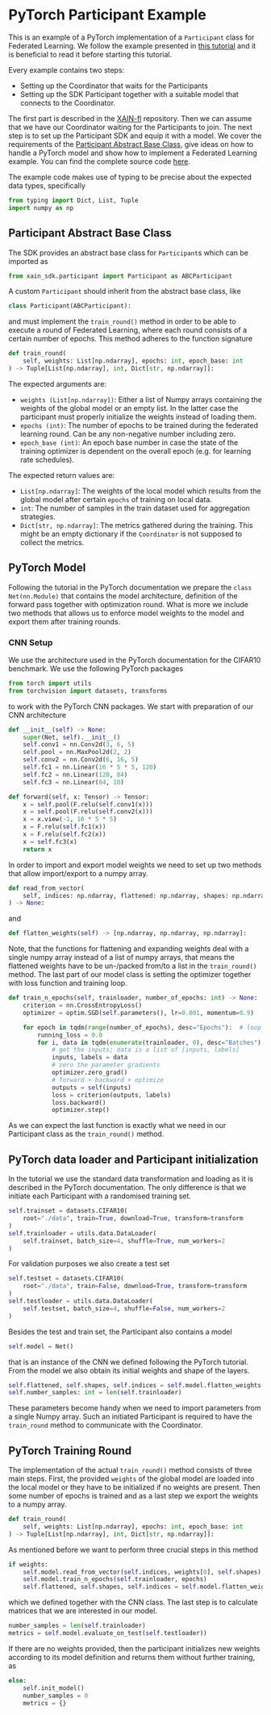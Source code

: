 # PyTorch Participant Example

This is an example of a PyTorch implementation of a `Participant` class for Federated Learning.
We follow the example presented in [this tutorial](https://pytorch.org/tutorials/beginner/blitz/cifar10_tutorial.html#sphx-glr-beginner-blitz-cifar10-tutorial-py) and it is beneficial to read it before starting this tutorial. 

Every example contains two steps:
- Setting up the Coordinator that waits for the Participants 
- Setting up the SDK Participant together with a suitable model that connects to the Coordinator. 

The first part is described in the [XAIN-fl](https://github.com/xainag/xain-fl) repository. 
Then we can assume that we have our Coordinator waiting for the Participants to join. 
The next step is to set up the Participant SDK and equip it with a model. 
We cover the requirements of the [Participant Abstract Base Class](#participant-abstract-base-class), give ideas on how to handle a PyTorch model and show how to implement a Federated Learning example. You can find the complete source code [here](https://github.com/xainag/xain-sdk/blob/master/examples/pytorch/example.py).

The example code makes use of typing to be precise about the expected data types, specifically

```python
from typing import Dict, List, Tuple
import numpy as np
```


## Participant Abstract Base Class

The SDK provides an abstract base class for `Participant`s which can be imported as

```python
from xain_sdk.participant import Participant as ABCParticipant
```

A custom `Participant` should inherit from the abstract base class, like

```python
class Participant(ABCParticipant):
```

and must implement the `train_round()` method in order to be able to execute a round of Federated Learning, where each round consists of a certain number of epochs. This method adheres to the function signature

```python
def train_round(
    self, weights: List[np.ndarray], epochs: int, epoch_base: int
) -> Tuple[List[np.ndarray], int, Dict[str, np.ndarray]]:
```

The expected arguments are:
- `weights (List[np.ndarray])`: Either a list of Numpy arrays containing the weights of the global model or an empty list. In the latter case the participant must properly initialize the weights instead of loading them.
- `epochs (int)`: The number of epochs to be trained during the federated learning round. Can be any non-negative number including zero.
- `epoch_base (int)`: An epoch base number in case the state of the training optimizer is dependent on the overall epoch (e.g. for learning rate schedules).

The expected return values are:
- `List[np.ndarray]`: The weights of the local model which results from the global model after certain `epochs` of training on local data.
- `int`: The number of samples in the train dataset used for aggregation strategies.
- `Dict[str, np.ndarray]`: The metrics gathered during the training. This might be an empty dictionary if the `Coordinator` is not supposed to collect the metrics.


## PyTorch Model 

Following the tutorial in the PyTorch documentation we prepare the `class Net(nn.Module)` that contains the model architecture, definition of the forward pass together with optimization round. What is more we include two methods that allows us to enforce model weights to the model and export them after training rounds.


### CNN Setup

We use the architecture used in the PyTorch documentation for the CIFAR10 benchmark. We use the following PyTorch packages

```python
from torch import utils
from torchvision import datasets, transforms
```

to work with the PyTorch CNN packages. We start with preparation of our CNN architecture

```python
def __init__(self) -> None:
    super(Net, self).__init__()
    self.conv1 = nn.Conv2d(3, 6, 5)
    self.pool = nn.MaxPool2d(2, 2)
    self.conv2 = nn.Conv2d(6, 16, 5)
    self.fc1 = nn.Linear(16 * 5 * 5, 120)
    self.fc2 = nn.Linear(120, 84)
    self.fc3 = nn.Linear(84, 10)

def forward(self, x: Tensor) -> Tensor:
    x = self.pool(F.relu(self.conv1(x)))
    x = self.pool(F.relu(self.conv2(x)))
    x = x.view(-1, 16 * 5 * 5)
    x = F.relu(self.fc1(x))
    x = F.relu(self.fc2(x))
    x = self.fc3(x)
    return x
```

In order to import and export model weights we need to set up two methods that allow import/export to a numpy array.

```python 
def read_from_vector(
    self, indices: np.ndarray, flattened: np.ndarray, shapes: np.ndarray
) -> None:
```

and

```python 
def flatten_weights(self) -> [np.ndarray, np.ndarray, np.ndarray]: 
```

Note, that the functions for flattening and expanding weights deal with a single numpy array instead of a list of numpy arrays, that means the flattened weights have to be un-/packed from/to a list in the `train_round()` method. The last part of our model class is setting the optimizer together with loss function and training loop.

```python
def train_n_epochs(self, trainloader, number_of_epochs: int) -> None:
    criterion = nn.CrossEntropyLoss()
    optimizer = optim.SGD(self.parameters(), lr=0.001, momentum=0.9)

    for epoch in tqdm(range(number_of_epochs), desc="Epochs"):  # loop over the dataset multiple times
        running_loss = 0.0
        for i, data in tqdm(enumerate(trainloader, 0), desc="Batches"):
            # get the inputs; data is a list of [inputs, labels]
            inputs, labels = data
            # zero the parameter gradients
            optimizer.zero_grad()
            # forward + backward + optimize
            outputs = self(inputs)
            loss = criterion(outputs, labels)
            loss.backward()
            optimizer.step()
```

As we can expect the last function is exactly what we need in our Participant class as the `train_round()` method.


## PyTorch data loader and Participant initialization 

In the tutorial we use the standard data transformation and loading as it is described in the PyTorch documentation. The only difference is that we initiate each Participant with a randomised training set.

```python 
self.trainset = datasets.CIFAR10(
    root="./data", train=True, download=True, transform=transform
)
self.trainloader = utils.data.DataLoader(
    self.trainset, batch_size=4, shuffle=True, num_workers=2
)
```

For validation purposes we also create a test set

```python
self.testset = datasets.CIFAR10(
    root="./data", train=False, download=True, transform=transform
)
self.testloader = utils.data.DataLoader(
    self.testset, batch_size=4, shuffle=False, num_workers=2
)
```

Besides the test and train set, the Participant also contains a model

```python
self.model = Net()
```

that is an instance of the CNN we defined following the PyTorch tutorial. From the model we also obtain its initial weights and shape of the layers.

```python
self.flattened, self.shapes, self.indices = self.model.flatten_weights()
self.number_samples: int = len(self.trainloader)
```

These parameters become handy when we need to import parameters from a single Numpy array. Such an initiated Participant is required to have the `train_round` method to communicate with the Coordinator.


## PyTorch Training Round

The implementation of the actual `train_round()` method consists of three main steps. First, the provided `weights` of the global model are loaded into the local model or they have to be initialized if no weights are present. Then some number of epochs is trained and as a last step we export the weights to a numpy array.

```python
def train_round(
    self, weights: List[np.ndarray], epochs: int, epoch_base: int
) -> Tuple[List[np.ndarray], int, Dict[str, np.ndarray]]:
```

As mentioned before we want to perform three crucial steps in this method

```python 
if weights:
    self.model.read_from_vector(self.indices, weights[0], self.shapes)
    self.model.train_n_epochs(self.trainloader, epochs)
    self.flattened, self.shapes, self.indices = self.model.flatten_weights()
```

which we defined together with the CNN class. The last step is to calculate matrices that we are interested in our model.

```python
number_samples = len(self.trainloader)
metrics = self.model.evaluate_on_test(self.testloader))
```

If there are no weights provided, then the participant initializes new weights according to its model definition and returns them without further training, as

```python
else:
    self.init_model()
    number_samples = 0
    metrics = {}
```
